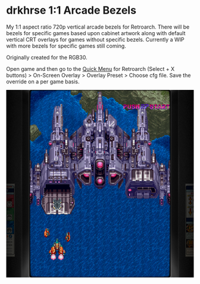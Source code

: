 # drkhrse 1:1 Arcade Bezels
My 1:1 aspect ratio 720p vertical arcade bezels for Retroarch. There will be bezels for specific games based upon cabinet artwork along with default vertical CRT overlays for games without specific bezels. Currently a WIP with more bezels for specific games still coming.

Originally created for the RGB30.

Open game and then go to the [Quick Menu](https://github.com/OnionUI/Onion/wiki/Global-Shortcuts) for Retroarch (Select + X buttons) > On-Screen Overlay > Overlay Preset > Choose cfg file. Save the override on a per game basis.

![Screenshot](/screenshots/donpachi.png)
